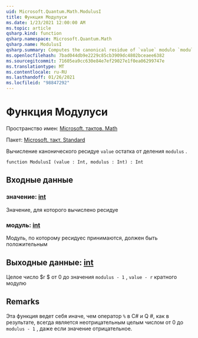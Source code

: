 ```yaml
---
uid: Microsoft.Quantum.Math.ModulusI
title: Функция Модулуси
ms.date: 1/23/2021 12:00:00 AM
ms.topic: article
qsharp.kind: function
qsharp.namespace: Microsoft.Quantum.Math
qsharp.name: ModulusI
qsharp.summary: Computes the canonical residue of `value` modulo `modulus`.
ms.openlocfilehash: 7bad044db9e2229c85cb3909dc4802bceaee6382
ms.sourcegitcommit: 71605ea9cc630e84e7ef29027e1f0ea06299747e
ms.translationtype: MT
ms.contentlocale: ru-RU
ms.lasthandoff: 01/26/2021
ms.locfileid: "98847292"
---
```

# <a name="modulusi-function"></a>Функция Модулуси

Пространство имен: [Microsoft. тактов. Math](xref:Microsoft.Quantum.Math)

Пакет: [Microsoft. такт. Standard](https://nuget.org/packages/Microsoft.Quantum.Standard)


Вычисление канонического ресидуе `value` остатка от деления `modulus` .

```qsharp
function ModulusI (value : Int, modulus : Int) : Int
```


## <a name="input"></a>Входные данные

### <a name="value--int"></a>значение: [int](xref:microsoft.quantum.lang-ref.int)

Значение, для которого вычислено ресидуе


### <a name="modulus--int"></a>модуль: [int](xref:microsoft.quantum.lang-ref.int)

Модуль, по которому ресидуес принимаются, должен быть положительным



## <a name="output--int"></a>Выходные данные: [int](xref:microsoft.quantum.lang-ref.int)

Целое число $r $ от 0 до значения `modulus - 1` , `value - r` кратного модулю

## <a name="remarks"></a>Remarks

Эта функция ведет себя иначе, чем оператор `%` в C# и Q #, как в результате, всегда является неотрицательным целым числом от 0 до `modulus - 1` , даже если значение отрицательное.